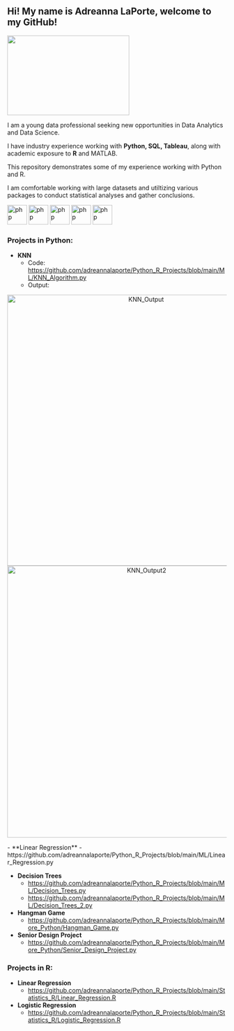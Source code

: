 ## Hi! My name is Adreanna LaPorte, welcome to my GitHub!

<img src="https://media.giphy.com/media/LoX8yc1ngPCvu/giphy.gif" width="280" height="183" />

I am a young data professional seeking new opportunities in Data Analytics and Data Science.

I have industry experience working with **Python, SQL, Tableau**, along with academic exposure to **R** and MATLAB. 

This repository demonstrates some of my experience working with Python and R. 

I am comfortable working with large datasets and utiltizing various packages to conduct statistical analyses and gather conclusions.


<p align="left">
<img src="https://cdn.jsdelivr.net/gh/devicons/devicon/icons/r/r-original.svg" alt="php" width="45" height="45"/>
<img src="https://cdn.jsdelivr.net/gh/devicons/devicon/icons/python/python-original.svg" alt="php" width="45" height="45"/>
<img src="https://cdn.jsdelivr.net/gh/devicons/devicon/icons/mysql/mysql-original.svg" alt="php" width="45" height="45"/>
<img src="https://cdn.jsdelivr.net/gh/devicons/devicon/icons/matlab/matlab-original.svg" alt="php" width="45" height="45"/>
<img src="https://cdn.jsdelivr.net/gh/devicons/devicon/icons/github/github-original.svg" alt="php" width="45" height="45"/>
          
</p>
           


### Projects in Python:
- **KNN**
  - Code: https://github.com/adreannalaporte/Python_R_Projects/blob/main/ML/KNN_Algorithm.py
  - Output:
<p align="center">
<img width="622" alt="KNN_Output" src="https://github.com/adreannalaporte/Python_R_Projects/assets/92052358/df1c507c-f3bb-4ae9-9f56-b10f2ebd9c0f">
<img width="624" alt="KNN_Output2" src="https://github.com/adreannalaporte/Python_R_Projects/assets/92052358/4dd61a3d-17a5-49bb-ab91-7101b0373d66">
</p>
- **Linear Regression**
  - https://github.com/adreannalaporte/Python_R_Projects/blob/main/ML/Linear_Regression.py

- **Decision Trees**
  - https://github.com/adreannalaporte/Python_R_Projects/blob/main/ML/Decision_Trees.py
  - https://github.com/adreannalaporte/Python_R_Projects/blob/main/ML/Decision_Trees_2.py
- **Hangman Game**
  - https://github.com/adreannalaporte/Python_R_Projects/blob/main/More_Python/Hangman_Game.py
- **Senior Design Project**
  - https://github.com/adreannalaporte/Python_R_Projects/blob/main/More_Python/Senior_Design_Project.py


### Projects in R:
- **Linear Regression**
  - https://github.com/adreannalaporte/Python_R_Projects/blob/main/Statistics_R/Linear_Regression.R
- **Logistic Regression**
  - https://github.com/adreannalaporte/Python_R_Projects/blob/main/Statistics_R/Logistic_Regression.R

  
